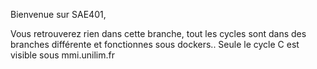 Bienvenue sur SAE401,


Vous retrouverez rien dans cette branche, tout les cycles sont dans des branches différente et fonctionnes sous dockers.. Seule le cycle C est visible sous mmi.unilim.fr
